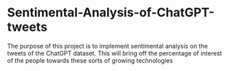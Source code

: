# Sentimental-Analysis-of-ChatGPT-tweets
The purpose of this project is to implement sentimental analysis on the tweets of the ChatGPT dataset. This will bring off the percentage of interest of the people towards these sorts of growing technologies
